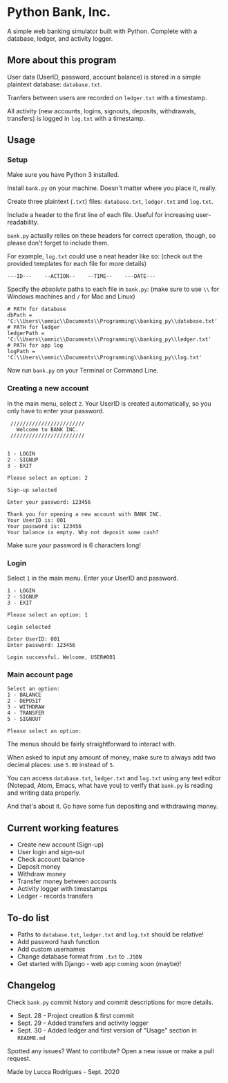# Python Bank, Inc.
A simple web banking simulator built with Python. Complete with a database, ledger, and activity logger.

## More about this program
User data (UserID, password, account balance) is stored in a simple plaintext database: `database.txt`.

Tranfers between users are recorded on `ledger.txt` with a timestamp.

All activity (new accounts, logins, signouts, deposits, withdrawals, transfers) is logged in `log.txt` with a timestamp.

## Usage

### Setup

Make sure you have Python 3 installed.

Install `bank.py` on your machine. Doesn't matter where you place it, really.

Create three plaintext (`.txt`) files: `database.txt`, `ledger.txt` and `log.txt`. 

Include a header to the first line of each file. Useful for increasing user-readability. 

`bank.py` actually relies on these headers for correct operation, though, so please don't forget to include them.

For example, `log.txt` could use a neat header like so: (check out the provided templates for each file for more details)

```
---ID---    --ACTION--    --TIME--    ---DATE---
```

Specify the _absolute_ paths to each file in `bank.py`:  (make sure to use `\\` for Windows machines and `/` for Mac and Linux)

```
# PATH for database
dbPath = 'C:\\Users\\omnic\\Documents\\Programming\\banking_py\\database.txt'
# PATH for ledger
ledgerPath = 'C:\\Users\\omnic\\Documents\\Programming\\banking_py\\ledger.txt'
# PATH for app log
logPath = 'C:\\Users\\omnic\\Documents\\Programming\\banking_py\\log.txt'
```

Now run `bank.py` on your Terminal or Command Line.

### Creating a new account

In the main menu, select `2`. Your UserID is created automatically, so you only have to enter your password.

```
 ////////////////////////
   Welcome to BANK INC.
 ////////////////////////


1 - LOGIN
2 - SIGNUP
3 - EXIT

Please select an option: 2

Sign-up selected

Enter your password: 123456

Thank you for opening a new account with BANK INC.
Your UserID is: 001
Your password is: 123456
Your balance is empty. Why not deposit some cash?
```

Make sure your password is 6 characters long!

### Login

Select `1` in the main menu. Enter your UserID and password.

```
1 - LOGIN
2 - SIGNUP
3 - EXIT

Please select an option: 1

Login selected

Enter UserID: 001
Enter password: 123456

Login successful. Welcome, USER#001
```

### Main account page

```
Select an option:
1 - BALANCE
2 - DEPOSIT
3 - WITHDRAW
4 - TRANSFER
5 - SIGNOUT

Please select an option:
```
The menus should be fairly straightforward to interact with.

When asked to input any amount of money, make sure to always add two decimal places: use `5.00` instead of `5`.

You can access `database.txt`, `ledger.txt` and `log.txt` using any text editor (Notepad, Atom, Emacs, what have you) to verify that `bank.py` is reading and writing data properly.

And that's about it. Go have some fun depositing and withdrawing money.

## Current working features
* Create new account (Sign-up)
* User login and sign-out
* Check account balance
* Deposit money
* Withdraw money
* Transfer money between accounts
* Activity logger with timestamps
* Ledger - records transfers

## To-do list
* Paths to `database.txt`, `ledger.txt` and `log.txt` should be relative!
* Add password hash function
* Add custom usernames
* Change database format from `.txt` to `.JSON`
* Get started with Django - web app coming soon (maybe)!

## Changelog
Check `bank.py` commit history and commit descriptions for more details.
* Sept. 28 - Project creation & first commit 
* Sept. 29 - Added transfers and activity logger 
* Sept. 30 - Added ledger and first version of "Usage" section in `README.md`


Spotted any issues? Want to contibute? Open a new issue or make a pull request. 

Made by Lucca Rodrigues - Sept. 2020
